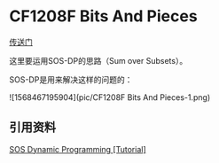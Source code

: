 # CF1208F Bits And Pieces

[传送门](https://codeforces.com/contest/1208/problem/F)

这里要运用SOS-DP的思路（$\text{Sum over Subsets}$）。

SOS-DP是用来解决这样的问题的：

![1568467195904](pic/CF1208F Bits And Pieces-1.png)



## 引用资料

[SOS Dynamic Programming [Tutorial]](https://codeforces.com/blog/entry/45223)

